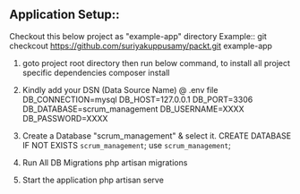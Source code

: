 ## Application Setup::

Checkout this below project as "example-app" directory 
Example:: git checkcout https://github.com/suriyakuppusamy/packt.git example-app 



1. goto project root directory then run below command, to install all project specific dependencies 
composer install 

2. Kindly add your DSN (Data Source Name) @ .env file 
DB_CONNECTION=mysql
DB_HOST=127.0.0.1
DB_PORT=3306
DB_DATABASE=scrum_management
DB_USERNAME=XXXX
DB_PASSWORD=XXXX

3. Create a Database "scrum_management" & select it. 
CREATE DATABASE IF NOT EXISTS `scrum_management`;
use `scrum_management`;

4. Run All DB Migrations 
php artisan migrations

5. Start the application
php artisan serve

